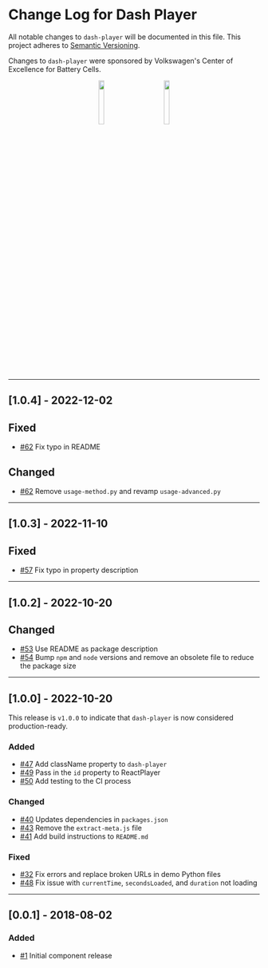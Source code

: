 # Change Log for Dash Player

All notable changes to `dash-player` will be documented in this file.
This project adheres to [Semantic Versioning](https://semver.org/).

Changes to `dash-player` were sponsored by Volkswagen's Center of Excellence for Battery Cells.

<p float="left" align="center" >
<img src="https://user-images.githubusercontent.com/42301846/205996088-f719228c-166d-46d2-b41c-bf5b93c56d9b.png" width=15% >
&nbsp;&nbsp;&nbsp;&nbsp;&nbsp;&nbsp;&nbsp;&nbsp;&nbsp;&nbsp;&nbsp;&nbsp;
<img src="https://user-images.githubusercontent.com/42301846/205995821-a4bd3113-2c2e-4014-a50f-24bc7fc18faf.png" width=15%>
</p>

---

## [1.0.4] - 2022-12-02

## Fixed

- [#62](https://github.com/plotly/dash-player/pull/62) Fix typo in README

## Changed

- [#62](https://github.com/plotly/dash-player/pull/62) Remove `usage-method.py` and revamp `usage-advanced.py`

---

## [1.0.3] - 2022-11-10

## Fixed

- [#57](https://github.com/plotly/dash-player/pull/57) Fix typo in property description

---

## [1.0.2] - 2022-10-20

## Changed

- [#53](https://github.com/plotly/dash-player/pull/53) Use README as package description
- [#54](https://github.com/plotly/dash-player/pull/54) Bump `npm` and `node` versions and remove an obsolete file to reduce the package size

---

## [1.0.0] - 2022-10-20

This release is `v1.0.0` to indicate that `dash-player` is now considered production-ready.

### Added

- [#47](https://github.com/plotly/dash-player/pull/47) Add className property to `dash-player`
- [#49](https://github.com/plotly/dash-player/pull/49) Pass in the `id` property to ReactPlayer
- [#50](https://github.com/plotly/dash-player/pull/50) Add testing to the CI process

### Changed

- [#40](https://github.com/plotly/dash-player/pull/40) Updates dependencies in `packages.json`
- [#43](https://github.com/plotly/dash-player/pull/43) Remove the `extract-meta.js` file
- [#41](https://github.com/plotly/dash-player/pull/41) Add build instructions to `README.md`

### Fixed

- [#32](https://github.com/plotly/dash-player/pull/32) Fix errors and replace broken URLs in demo Python files
- [#48](https://github.com/plotly/dash-player/pull/48) Fix issue with `currentTime`, `secondsLoaded`, and `duration` not loading

---

## [0.0.1] - 2018-08-02

### Added

- [#1](https://github.com/plotly/dash-player/pull/1) Initial component release
